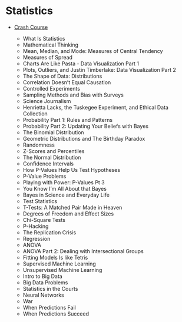# Statistics

- [Crash Course](https://www.youtube.com/playlist?list=PLH2l6uzC4UEW3iJO4T0qUeUEp_X-f1U7S)

    - What Is Statistics
    - Mathematical Thinking
    - Mean, Median, and Mode: Measures of Central Tendency
    - Measures of Spread
    - Charts Are Like Pasta - Data Visualization Part 1
    - Plots, Outliers, and Justin Timberlake: Data Visualization Part 2
    - The Shape of Data: Distributions
    - Correlation Doesn’t Equal Causation
    - Controlled Experiments
    - Sampling Methods and Bias with Surveys
    - Science Journalism
    - Henrietta Lacks, the Tuskegee Experiment, and Ethical Data Collection
    - Probability Part 1: Rules and Patterns
    - Probability Part 2: Updating Your Beliefs with Bayes
    - The Binomial Distribution
    - Geometric Distributions and The Birthday Paradox
    - Randomness
    - Z-Scores and Percentiles
    - The Normal Distribution
    - Confidence Intervals
    - How P-Values Help Us Test Hypotheses
    - P-Value Problems
    - Playing with Power: P-Values Pt 3
    - You Know I’m All About that Bayes
    - Bayes in Science and Everyday Life
    - Test Statistics
    - T-Tests: A Matched Pair Made in Heaven
    - Degrees of Freedom and Effect Sizes
    - Chi-Square Tests
    - P-Hacking
    - The Replication Crisis
    - Regression
    - ANOVA
    - ANOVA Part 2: Dealing with Intersectional Groups
    - Fitting Models Is like Tetris
    - Supervised Machine Learning
    - Unsupervised Machine Learning
    - Intro to Big Data
    - Big Data Problems
    - Statistics in the Courts
    - Neural Networks
    - War
    - When Predictions Fail
    - When Predictions Succeed
